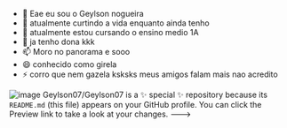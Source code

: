 - 👋 Eae eu sou o Geylson nogueira
- 👀 atualmente curtindo a vida enquanto ainda tenho
- 🌱 atualmente estou cursando o ensino medio 1A
- 💞️ ja tenho dona kkk 
- 📫 Moro no panorama e sooo
- 😄 conhecido como girela
- ⚡ corro que nem gazela ksksks meus amigos falam mais nao acredito 

![image](https://github.com/user-attachments/assets/69c89dd1-3720-4cc0-ab97-c495d6c2fd3b)
Geylson07/Geylson07 is a ✨ special ✨ repository because its `README.md` (this file) appears on your GitHub profile.
You can click the Preview link to take a look at your changes.
--->
